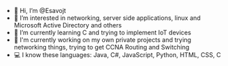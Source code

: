 - 👋 Hi, I’m @Esavojt
- 👀 I’m interested in networking, server side applications, linux and Microsoft Active Directory and others
- 🌱 I’m currently learning C and trying to implement IoT devices
- 🦺 I'm currently working on my own private projects and trying networking things, trying to get CCNA Routing and Switching
- 💻 I know these languages: Java, C#, JavaScript, Python, HTML, CSS, C

<!---
Esavojt/Esavojt is a ✨ special ✨ repository because its `README.md` (this file) appears on your GitHub profile.
You can click the Preview link to take a look at your changes.
--->
